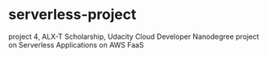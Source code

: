 # serverless-project
project 4, ALX-T Scholarship, Udacity Cloud Developer Nanodegree project on Serverless Applications on AWS FaaS
